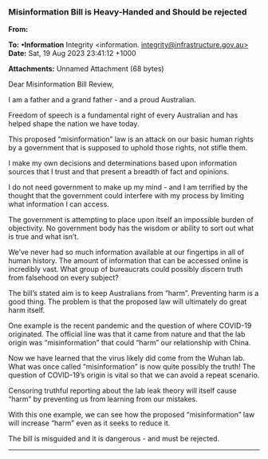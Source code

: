 ### Misinformation Bill is Heavy-Handed and Should be rejected

**From:**

**To:** **•Information** Integrity <information. [integrity@infrastructure.gov.au>](mailto:information._integrity@infrastructure.gov.au)
**Date:** Sat, 19 Aug 2023 23:41:12 +1000

**Attachments:** Unnamed Attachment (68 bytes)

Dear Misinformation Bill Review,

I am a father and a grand father                - and a proud Australian.

Freedom of speech is a fundamental right of every Australian and has helped shape the nation we have today.

This proposed “misinformation” law is an attack on our basic human rights by a government that is supposed to
uphold those rights, not stifle them.

I make my own decisions and determinations based upon information sources that I trust and that present a breadth
of fact and opinions.

I do not need government to make up my mind                - and I am terrified by the thought that the government could interfere
with my process by limiting what information I can access.

The government is attempting to place upon itself an impossible burden of objectivity. No government body has the
wisdom or ability to sort out what is true and what isn’t.

We’ve never had so much information available at our fingertips in all of human history. The amount of information
that can be accessed online is incredibly vast. What group of bureaucrats could possibly discern truth from falsehood
on every subject?

The bill’s stated aim is to keep Australians from “harm”. Preventing harm is a good thing. The problem is that the
proposed law will ultimately do great harm itself.

One example is the recent pandemic and the question of where COVID-19 originated. The official line was that it
came from nature and that the lab origin was “misinformation” that could “harm” our relationship with China.

Now we have learned that the virus likely did come from the Wuhan lab. What was once called “misinformation” is
now quite possibly the truth! The question of COVID-19’s origin is vital so that we can avoid a repeat scenario.

Censoring truthful reporting about the lab leak theory will itself cause “harm” by preventing us from learning from our
mistakes.

With this one example, we can see how the proposed “misinformation” law will increase “harm” even as it seeks to
reduce it.

The bill is misguided and it is dangerous    - and must be rejected.


-----

